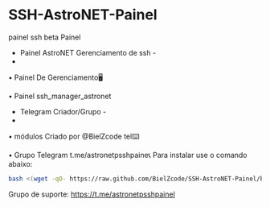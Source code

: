 # SSH-AstroNET-Painel
painel ssh beta Painel
- Painel AstroNET Gerenciamento de ssh -
- 
• Painel De Gerenciamento🖥️

• Painel ssh_manager_astronet

- Telegram Criador/Grupo -
- 
• módulos Criado por @BielZcode tel⌨️

• Grupo Telegram t.me/astronetpsshpaine📞
Para instalar use o comando abaixo:

```sh
bash <(wget -qO- https://raw.github.com/BielZcode/SSH-AstroNET-Painel/blob/main/install.sh)
```

Grupo de  suporte: https://t.me/astronetpsshpainel
